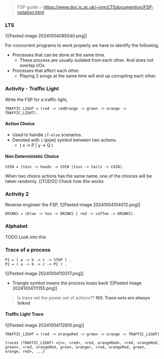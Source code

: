>FSP guide :- https://www.doc.ic.ac.uk/~jnm/LTSdocumention/FSP-notation.html


### LTS 
![[Pasted image 20241004085540.png]]

For concurrent programs to work properly we have to identify the following,
- Processes that can be done at the same time.
	- These process are usually isolated from each other. And does not overlap I/Os
- Processes that affect each other.
	- Playing 2 songs at the same time will end up corrupting each other.

### Activity - Traffic Light

Write the FSP for a traffic light,
```
TRAFFIC_LIGHT = (red -> redOrange -> green -> orange -> TRAFFIC_LIGHT).
```


#### Action Choice
- Used to handle `if-else` scenarios.
- Denoted with `|` (pipe) symbol between two actions.
	- ( x -> P | y -> Q )
#### Non Deterministic Choice

```
COIN = (toss -> heads -> COIN |toss -> tails -> COIN).
```

When two choice actions has the same name, one of the choices will be taken randomly.
[[TODO]] Check how this works

### Activity 2
Reverse engineer the FSP,
![[Pasted image 20241004104012.png]]

```
DRINKS = (blue -> tea -> DRINKS | red -> coffee -> DRINKS).
```

### Alphabet

TODO Look into this

### Trace of a process

```
P1 = ( a -> b -> c -> STOP ) . 
P2 = ( a -> b -> c -> P2 ) .
```
![[Pasted image 20241004110317.png]]

- Triangle symbol means the process loops back
![[Pasted image 20241004111155.png]]
> Is trace set the power set of actions??
> **NO. Trace sets are always linked**

#### Traffic Light Trace
![[Pasted image 20241004112810.png]]
```
TRAFFIC_LIGHT = (red -> orangeRed -> green -> orange -> TRAFFIC_LIGHT)
```

```
traces (TRAFFIC_LIGHT) ={<>, <red>, <red, orangeRed>, <red, orangeRed, green>, <red, orangeRed, green, orange>, <red, orangeRed, green, orange, red>, ...} 
```


